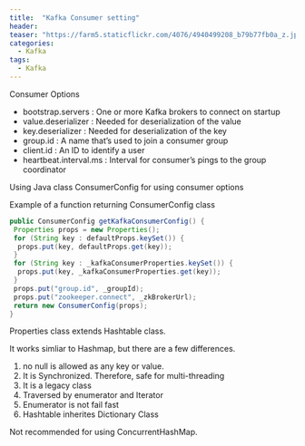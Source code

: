 ```yaml
---
title:  "Kafka Consumer setting"
header:
teaser: "https://farm5.staticflickr.com/4076/4940499208_b79b77fb0a_z.jpg"
categories:
  - Kafka
tags:
  - Kafka
---
```


Consumer Options

  - bootstrap.servers : One or more Kafka brokers to connect on startup
  - value.deserializer : Needed for deserialization of the value
  - key.deserializer : Needed for deserialization of the key
  - group.id : A name that’s used to join a consumer group
  - client.id : An ID to identify a user
  - heartbeat.interval.ms : Interval for consumer’s pings to the group coordinator

Using Java class ConsumerConfig for using consumer options

Example of a function returning ConsumerConfig class

```java
public ConsumerConfig getKafkaConsumerConfig() {
 Properties props = new Properties();
 for (String key : defaultProps.keySet()) {
  props.put(key, defaultProps.get(key));
 }
 for (String key : _kafkaConsumerProperties.keySet()) {
  props.put(key, _kafkaConsumerProperties.get(key));
 }
 props.put("group.id", _groupId);
 props.put("zookeeper.connect", _zkBrokerUrl);
 return new ConsumerConfig(props);
}
```

Properties class extends Hashtable class.

It works simliar to Hashmap, but there are a few differences.

  1. no null is allowed as any key or value.
  2. It is Synchronized. Therefore, safe for multi-threading
  3. It is a legacy class
  4. Traversed by enumerator and Iterator
  5. Enumerator is not fail fast
  6. Hashtable inherites Dictionary Class

Not recommended for using ConcurrentHashMap.


